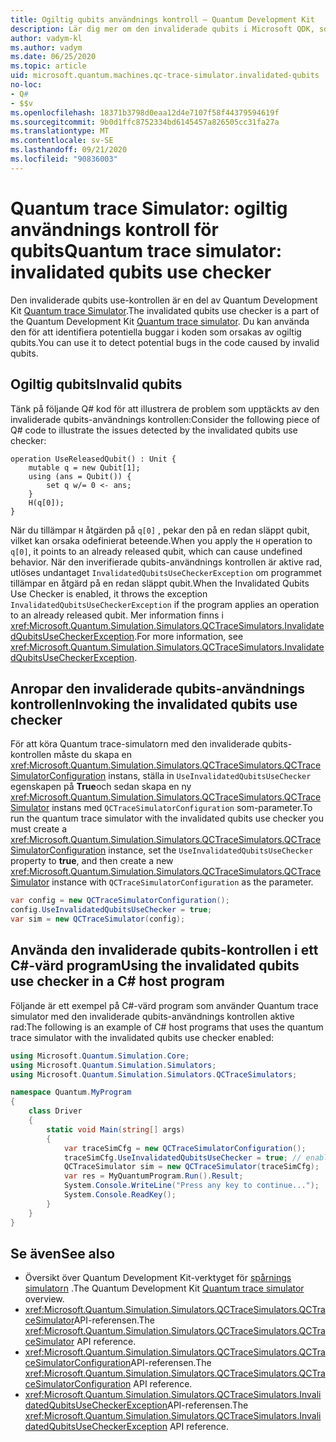 ```yaml
---
title: Ogiltig qubits användnings kontroll – Quantum Development Kit
description: Lär dig mer om den invaliderade qubits i Microsoft QDK, som använder Quantum trace Simulator för att kontrol lera Q# koden för potentiellt ogiltig qubits.
author: vadym-kl
ms.author: vadym
ms.date: 06/25/2020
ms.topic: article
uid: microsoft.quantum.machines.qc-trace-simulator.invalidated-qubits
no-loc:
- Q#
- $$v
ms.openlocfilehash: 18371b3798d0eaa12d4e7107f58f44379594619f
ms.sourcegitcommit: 9b0d1ffc8752334bd6145457a826505cc31fa27a
ms.translationtype: MT
ms.contentlocale: sv-SE
ms.lasthandoff: 09/21/2020
ms.locfileid: "90836003"
---
```

# <a name="quantum-trace-simulator-invalidated-qubits-use-checker"></a><span data-ttu-id="6696a-103">Quantum trace Simulator: ogiltig användnings kontroll för qubits</span><span class="sxs-lookup"><span data-stu-id="6696a-103">Quantum trace simulator: invalidated qubits use checker</span></span>

<span data-ttu-id="6696a-104">Den invaliderade qubits use-kontrollen är en del av Quantum Development Kit [Quantum trace Simulator](xref:microsoft.quantum.machines.qc-trace-simulator.intro).</span><span class="sxs-lookup"><span data-stu-id="6696a-104">The invalidated qubits use checker is a part of the Quantum Development Kit [Quantum trace simulator](xref:microsoft.quantum.machines.qc-trace-simulator.intro).</span></span> <span data-ttu-id="6696a-105">Du kan använda den för att identifiera potentiella buggar i koden som orsakas av ogiltig qubits.</span><span class="sxs-lookup"><span data-stu-id="6696a-105">You can use it to detect potential bugs in the code caused by invalid qubits.</span></span> 

## <a name="invalid-qubits"></a><span data-ttu-id="6696a-106">Ogiltig qubits</span><span class="sxs-lookup"><span data-stu-id="6696a-106">Invalid qubits</span></span>

<span data-ttu-id="6696a-107">Tänk på följande Q# kod för att illustrera de problem som upptäckts av den invaliderade qubits-användnings kontrollen:</span><span class="sxs-lookup"><span data-stu-id="6696a-107">Consider the following piece of Q# code to illustrate the issues detected by the invalidated qubits use checker:</span></span>

```qsharp
operation UseReleasedQubit() : Unit {
    mutable q = new Qubit[1];
    using (ans = Qubit()) {
        set q w/= 0 <- ans;
    }
    H(q[0]);
}
```

<span data-ttu-id="6696a-108">När du tillämpar `H` åtgärden på `q[0]` , pekar den på en redan släppt qubit, vilket kan orsaka odefinierat beteende.</span><span class="sxs-lookup"><span data-stu-id="6696a-108">When you apply the `H` operation to `q[0]`, it points to an already released qubit, which can cause undefined behavior.</span></span> <span data-ttu-id="6696a-109">När den inverifierade qubits-användnings kontrollen är aktive rad, utlöses undantaget `InvalidatedQubitsUseCheckerException` om programmet tillämpar en åtgärd på en redan släppt qubit.</span><span class="sxs-lookup"><span data-stu-id="6696a-109">When the Invalidated Qubits Use Checker is enabled, it throws the exception `InvalidatedQubitsUseCheckerException` if the program applies an operation to an already released qubit.</span></span> <span data-ttu-id="6696a-110">Mer information finns i <xref:Microsoft.Quantum.Simulation.Simulators.QCTraceSimulators.InvalidatedQubitsUseCheckerException>.</span><span class="sxs-lookup"><span data-stu-id="6696a-110">For more information, see <xref:Microsoft.Quantum.Simulation.Simulators.QCTraceSimulators.InvalidatedQubitsUseCheckerException>.</span></span>

## <a name="invoking-the-invalidated-qubits-use-checker"></a><span data-ttu-id="6696a-111">Anropar den invaliderade qubits-användnings kontrollen</span><span class="sxs-lookup"><span data-stu-id="6696a-111">Invoking the invalidated qubits use checker</span></span>

<span data-ttu-id="6696a-112">För att köra Quantum trace-simulatorn med den invaliderade qubits-kontrollen måste du skapa en <xref:Microsoft.Quantum.Simulation.Simulators.QCTraceSimulators.QCTraceSimulatorConfiguration> instans, ställa in `UseInvalidatedQubitsUseChecker` egenskapen på **True**och sedan skapa en ny <xref:Microsoft.Quantum.Simulation.Simulators.QCTraceSimulators.QCTraceSimulator> instans med `QCTraceSimulatorConfiguration` som-parameter.</span><span class="sxs-lookup"><span data-stu-id="6696a-112">To run the quantum trace simulator with the invalidated qubits use checker you must create a <xref:Microsoft.Quantum.Simulation.Simulators.QCTraceSimulators.QCTraceSimulatorConfiguration> instance, set the `UseInvalidatedQubitsUseChecker` property to **true**, and then create a new <xref:Microsoft.Quantum.Simulation.Simulators.QCTraceSimulators.QCTraceSimulator> instance with `QCTraceSimulatorConfiguration` as the parameter.</span></span> 

```csharp
var config = new QCTraceSimulatorConfiguration();
config.UseInvalidatedQubitsUseChecker = true;
var sim = new QCTraceSimulator(config);
```


## <a name="using-the-invalidated-qubits-use-checker-in-a-c-host-program"></a><span data-ttu-id="6696a-113">Använda den invaliderade qubits-kontrollen i ett C#-värd program</span><span class="sxs-lookup"><span data-stu-id="6696a-113">Using the invalidated qubits use checker in a C# host program</span></span>

<span data-ttu-id="6696a-114">Följande är ett exempel på C#-värd program som använder Quantum trace simulator med den invaliderade qubits-användnings kontrollen aktive rad:</span><span class="sxs-lookup"><span data-stu-id="6696a-114">The following is an example of C# host programs that uses the quantum trace simulator with the invalidated qubits use checker enabled:</span></span> 

```csharp
using Microsoft.Quantum.Simulation.Core;
using Microsoft.Quantum.Simulation.Simulators;
using Microsoft.Quantum.Simulation.Simulators.QCTraceSimulators;

namespace Quantum.MyProgram
{
    class Driver
    {
        static void Main(string[] args)
        {
            var traceSimCfg = new QCTraceSimulatorConfiguration();
            traceSimCfg.UseInvalidatedQubitsUseChecker = true; // enables UseInvalidatedQubitsUseChecker
            QCTraceSimulator sim = new QCTraceSimulator(traceSimCfg);
            var res = MyQuantumProgram.Run().Result;
            System.Console.WriteLine("Press any key to continue...");
            System.Console.ReadKey();
        }
    }
}
```

## <a name="see-also"></a><span data-ttu-id="6696a-115">Se även</span><span class="sxs-lookup"><span data-stu-id="6696a-115">See also</span></span>

- <span data-ttu-id="6696a-116">Översikt över Quantum Development Kit-verktyget för [spårnings simulatorn](xref:microsoft.quantum.machines.qc-trace-simulator.intro) .</span><span class="sxs-lookup"><span data-stu-id="6696a-116">The Quantum Development Kit [Quantum trace simulator](xref:microsoft.quantum.machines.qc-trace-simulator.intro) overview.</span></span>
- <span data-ttu-id="6696a-117"><xref:Microsoft.Quantum.Simulation.Simulators.QCTraceSimulators.QCTraceSimulator>API-referensen.</span><span class="sxs-lookup"><span data-stu-id="6696a-117">The <xref:Microsoft.Quantum.Simulation.Simulators.QCTraceSimulators.QCTraceSimulator> API reference.</span></span>
- <span data-ttu-id="6696a-118"><xref:Microsoft.Quantum.Simulation.Simulators.QCTraceSimulators.QCTraceSimulatorConfiguration>API-referensen.</span><span class="sxs-lookup"><span data-stu-id="6696a-118">The <xref:Microsoft.Quantum.Simulation.Simulators.QCTraceSimulators.QCTraceSimulatorConfiguration> API reference.</span></span>
- <span data-ttu-id="6696a-119"><xref:Microsoft.Quantum.Simulation.Simulators.QCTraceSimulators.InvalidatedQubitsUseCheckerException>API-referensen.</span><span class="sxs-lookup"><span data-stu-id="6696a-119">The <xref:Microsoft.Quantum.Simulation.Simulators.QCTraceSimulators.InvalidatedQubitsUseCheckerException> API reference.</span></span>